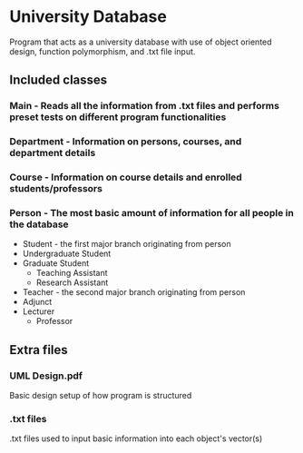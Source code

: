 # University Database
Program that acts as a university database with use of object oriented design, function polymorphism, and .txt file input.

## Included classes

### Main - Reads all the information from .txt files and performs preset tests on different program functionalities

### Department - Information on persons, courses, and department details

### Course - Information on course details and enrolled students/professors

### Person - The most basic amount of information for all people in the database
 * Student - the first major branch originating from person
  * Undergraduate Student
  * Graduate Student
    * Teaching Assistant
    * Research Assistant
 * Teacher - the second major branch originating from person
  * Adjunct
  * Lecturer
    * Professor
   
## Extra files

### UML Design.pdf
  Basic design setup of how program is structured
  
### .txt files
  .txt files used to input basic information into each object's vector(s)
